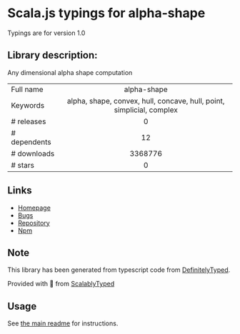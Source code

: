 
# Scala.js typings for alpha-shape

Typings are for version 1.0

## Library description:
Any dimensional alpha shape computation

|                    |                 |
| ------------------ | :-------------: |
| Full name          | alpha-shape |
| Keywords           | alpha, shape, convex, hull, concave, hull, point, simplicial, complex |
| # releases         | 0 |
| # dependents       | 12 |
| # downloads        | 3368776 |
| # stars            | 0 |

## Links
- [Homepage](https://github.com/mikolalysenko/alpha-shape)
- [Bugs](https://github.com/mikolalysenko/alpha-shape/issues)
- [Repository](https://github.com/mikolalysenko/alpha-shape)
- [Npm](https://www.npmjs.com/package/alpha-shape)
    


## Note
This library has been generated from typescript code from [DefinitelyTyped](https://definitelytyped.org).

Provided with :purple_heart: from [ScalablyTyped](https://github.com/oyvindberg/ScalablyTyped)

## Usage
See [the main readme](../../readme.md) for instructions.


